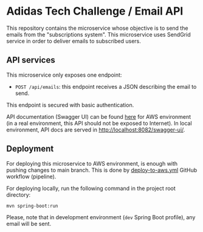 # Adidas Tech Challenge / Email API

This repository contains the microservice whose objective is to send the emails from the "subscriptions system". This microservice uses SendGrid service in order to deliver emails to subscribed users.

## API services

This microservice only exposes one endpoint:

- `POST /api/emails`: this endpoint receives a JSON describing the email to send.

This endpoint is secured with basic authentication.

API documentation (Swagger UI) can be found [here](https://email-api.adidas-tech-challenge.davidenjuan.es/swagger-ui/#/email-resource) for AWS environment (in a real environment, this API should not be exposed to Internet). In local environment, API docs are served in [http://localhost:8082/swagger-ui/](http://localhost:8082/swagger-ui/).

## Deployment

For deploying this microservice to AWS environment, is enough with pushing changes to main branch. This is done by [deploy-to-aws.yml](.github/workflows/deploy-to-aws.yml) GitHub workflow (pipeline).

For deploying locally, run the following command in the project root directory:
```
mvn spring-boot:run
```
Please, note that in development environment (`dev` Spring Boot profile), any email will be sent.